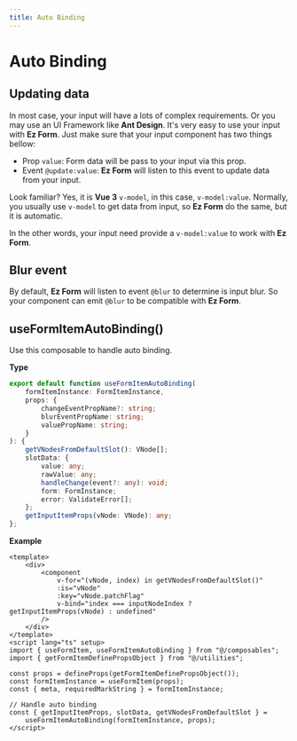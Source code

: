 ```yaml
---
title: Auto Binding
---
```


# Auto Binding

## Updating data

In most case, your input will have a lots of complex requirements. Or you may use an UI Framework like **Ant Design**. It's very easy to use your input with **Ez Form**. Just make sure that your input component has two things bellow:

- Prop `value`: Form data will be pass to your input via this prop.
- Event `@update:value`: **Ez Form** will listen to this event to update data from your input.

Look familiar? Yes, it is **Vue 3** `v-model`, in this case, `v-model:value`. Normally, you usually use `v-model` to get data from input, so **Ez Form** do the same, but it is automatic.

In the other words, your input need provide a `v-model:value` to work with **Ez Form**.

## Blur event

By default, **Ez Form** will listen to event `@blur` to determine is input blur. So your component can emit `@blur` to be compatible with **Ez Form**.

## useFormItemAutoBinding()

Use this composable to handle auto binding.

**Type**

```ts
export default function useFormItemAutoBinding(
	formItemInstance: FormItemInstance,
	props: {
		changeEventPropName?: string;
		blurEventPropName: string;
		valuePropName: string;
	}
): {
	getVNodesFromDefaultSlot(): VNode[];
	slotData: {
		value: any;
		rawValue: any;
		handleChange(event?: any): void;
		form: FormInstance;
		error: ValidateError[];
	};
	getInputItemProps(vNode: VNode): any;
};
```

**Example**

```vue
<template>
	<div>
		<component
			v-for="(vNode, index) in getVNodesFromDefaultSlot()"
			:is="vNode"
			:key="vNode.patchFlag"
			v-bind="index === inputNodeIndex ? getInputItemProps(vNode) : undefined"
		/>
	</div>
</template>
<script lang="ts" setup>
import { useFormItem, useFormItemAutoBinding } from "@/composables";
import { getFormItemDefinePropsObject } from "@/utilities";

const props = defineProps(getFormItemDefinePropsObject());
const formItemInstance = useFormItem(props);
const { meta, requiredMarkString } = formItemInstance;

// Handle auto binding
const { getInputItemProps, slotData, getVNodesFromDefaultSlot } =
	useFormItemAutoBinding(formItemInstance, props);
</script>
```
